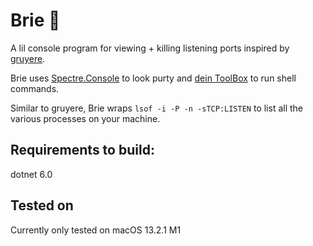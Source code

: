 # Brie 🧀
A lil console program for viewing + killing listening ports inspired by [gruyere](https://github.com/savannahostrowski/gruyere).

Brie uses [Spectre.Console](https://github.com/spectreconsole/spectre.console) to look purty and [dein ToolBox](https://github.com/deinsoftware/toolbox) to run shell commands. 

Similar to gruyere, Brie wraps `lsof -i -P -n -sTCP:LISTEN` to list all the various processes on your machine. 

## Requirements to build:
dotnet 6.0

## Tested on
Currently only tested on macOS 13.2.1 M1
